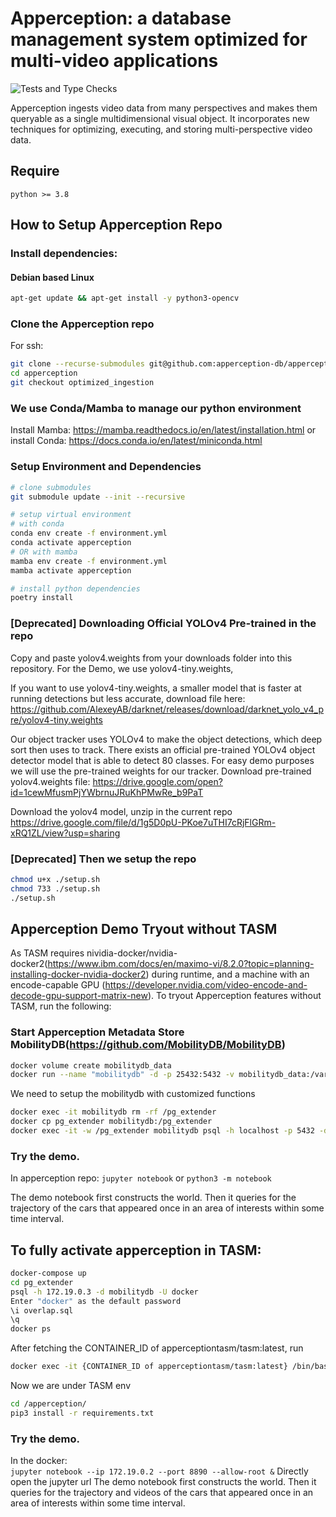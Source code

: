 # Apperception: a database management system optimized for multi-video applications

![Tests and Type Checks](https://github.com/apperception-db/apperception/actions/workflows/test-and-check.yml/badge.svg?branch=dev)

Apperception ingests video data from many perspectives and makes them queryable as a single multidimensional visual object.
It incorporates new techniques for optimizing, executing, and storing multi-perspective video data. 

## Require
```
python >= 3.8
```

## How to Setup Apperception Repo
### Install dependencies:
#### Debian based Linux
```sh
apt-get update && apt-get install -y python3-opencv
```
### Clone the Apperception repo
For ssh:
```sh
git clone --recurse-submodules git@github.com:apperception-db/apperception.git
cd apperception
git checkout optimized_ingestion
```

### We use Conda/Mamba to manage our python environment
Install Mamba: https://mamba.readthedocs.io/en/latest/installation.html
or install Conda: https://docs.conda.io/en/latest/miniconda.html

### Setup Environment and Dependencies
```sh
# clone submodules
git submodule update --init --recursive

# setup virtual environment
# with conda
conda env create -f environment.yml
conda activate apperception
# OR with mamba
mamba env create -f environment.yml
mamba activate apperception

# install python dependencies
poetry install
```

### [Deprecated] Downloading Official YOLOv4 Pre-trained in the repo

Copy and paste yolov4.weights from your downloads folder into this repository. For the Demo, we use yolov4-tiny.weights,

If you want to use yolov4-tiny.weights, a smaller model that is faster at running detections but less accurate,
download file here: https://github.com/AlexeyAB/darknet/releases/download/darknet_yolo_v4_pre/yolov4-tiny.weights

Our object tracker uses YOLOv4 to make the object detections, which deep sort then uses to track.
There exists an official pre-trained YOLOv4 object detector model that is able to detect 80 classes.
For easy demo purposes we will use the pre-trained weights for our tracker.
Download pre-trained yolov4.weights file: https://drive.google.com/open?id=1cewMfusmPjYWbrnuJRuKhPMwRe_b9PaT

Download the yolov4 model, unzip in the current repo
https://drive.google.com/file/d/1g5D0pU-PKoe7uTHI7cRjFlGRm-xRQ1ZL/view?usp=sharing

### [Deprecated] Then we setup the repo
```sh
chmod u+x ./setup.sh
chmod 733 ./setup.sh
./setup.sh
```
## Apperception Demo Tryout without TASM
As TASM requires nividia-docker/nvidia-docker2(https://www.ibm.com/docs/en/maximo-vi/8.2.0?topic=planning-installing-docker-nvidia-docker2) during runtime,
and a machine with an encode-capable GPU (https://developer.nvidia.com/video-encode-and-decode-gpu-support-matrix-new).
To tryout Apperception features without TASM, run the following:
### Start Apperception Metadata Store MobilityDB(https://github.com/MobilityDB/MobilityDB)
```sh
docker volume create mobilitydb_data
docker run --name "mobilitydb" -d -p 25432:5432 -v mobilitydb_data:/var/lib/postgresql mobilitydb/mobilitydb
```
We need to setup the mobilitydb with customized functions
```sh
docker exec -it mobilitydb rm -rf /pg_extender
docker cp pg_extender mobilitydb:/pg_extender
docker exec -it -w /pg_extender mobilitydb psql -h localhost -p 5432 -d mobilitydb -U docker --command '\i install.sql;'
```

### Try the demo.
In apperception repo:
`jupyter notebook` or `python3 -m notebook`

The demo notebook first constructs the world. Then it queries for the trajectory of the cars that appeared once in an area of interests within some time interval.

## To fully activate apperception in TASM:
```sh
docker-compose up
cd pg_extender
psql -h 172.19.0.3 -d mobilitydb -U docker
Enter "docker" as the default password
\i overlap.sql
\q
docker ps
```
After fetching the CONTAINER_ID of apperceptiontasm/tasm:latest, run
```sh
docker exec -it {CONTAINER_ID of apperceptiontasm/tasm:latest} /bin/bash
```
Now we are under TASM env
```sh
cd /apperception/
pip3 install -r requirements.txt
```
### Try the demo.
In the docker:  
`jupyter notebook --ip 172.19.0.2 --port 8890 --allow-root &`
Directly open the jupyter url
The demo notebook first constructs the world.
Then it queries for the trajectory and videos of the cars that appeared once in an area of interests within some time interval.
